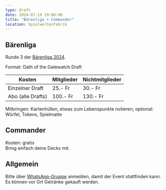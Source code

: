 ```yaml
---
type: draft
date: 2024-07-19 19:00:00
title: "Bärenliga + Commander"
location: Spielweltenfabrik
---
```

## Bärenliga
Runde 3 der [Bärenliga 2024](/liga/uebersicht).

Format: Oath of the Gatewatch Draft

| Kosten               | Mitglieder | Nichtmitglieder |
|----------------------|------------|-----------------|
| Einzelner Draft      | 25.- Fr    | 30.- Fr         |
| Abo (alle Drafts)    | 100.- Fr   | 130.- Fr        |

Mitbringen: Kartenhüllen, etwas zum Lebenspunkte notieren; optional: Würfel, Tokens, Spielmatte

## Commander
Kosten: gratis \
Bring einfach deine Decks mit.

## Allgemein
Bitte über [WhatsApp-Gruppe](https://chat.whatsapp.com/HQ7IINFrZB63esDNRqsIUw) anmelden, damit der Event stattfinden kann. \
Es können vor Ort Getränke gekauft werden.
